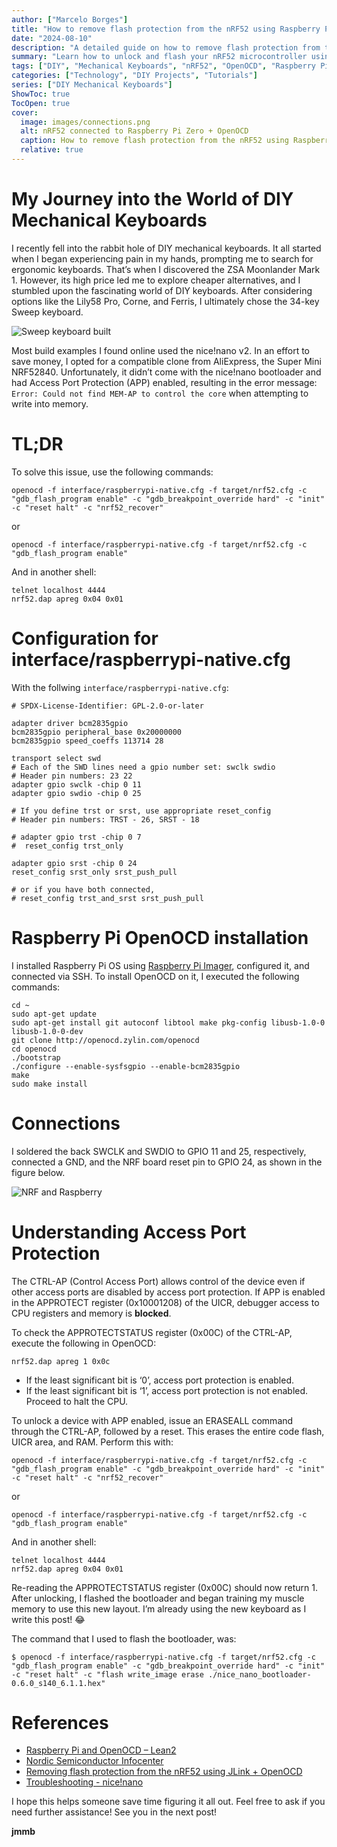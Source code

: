 ```yaml
---
author: ["Marcelo Borges"]
title: "How to remove flash protection from the nRF52 using Raspberry Pi Zero + OpenOCD"
date: "2024-08-10"
description: "A detailed guide on how to remove flash protection from the nRF52 microcontroller using a Raspberry Pi Zero and OpenOCD."
summary: "Learn how to unlock and flash your nRF52 microcontroller using a Raspberry Pi Zero and OpenOCD. This guide covers the installation, configuration, and necessary commands to remove flash protection."
tags: ["DIY", "Mechanical Keyboards", "nRF52", "OpenOCD", "Raspberry Pi"]
categories: ["Technology", "DIY Projects", "Tutorials"]
series: ["DIY Mechanical Keyboards"]
ShowToc: true
TocOpen: true
cover:
  image: images/connections.png
  alt: nRF52 connected to Raspberry Pi Zero + OpenOCD
  caption: How to remove flash protection from the nRF52 using Raspberry Pi Zero + OpenOCD
  relative: true
---
```


# My Journey into the World of DIY Mechanical Keyboards

I recently fell into the rabbit hole of DIY mechanical keyboards. It all started when I began experiencing pain in my hands, prompting me to search for ergonomic keyboards. That’s when I discovered the ZSA Moonlander Mark 1. However, its high price led me to explore cheaper alternatives, and I stumbled upon the fascinating world of DIY keyboards. After considering options like the Lily58 Pro, Corne, and Ferris, I ultimately chose the 34-key Sweep keyboard.

![Sweep keyboard built](images/keyboard.png#center)

Most build examples I found online used the nice!nano v2. In an effort to save money, I opted for a compatible clone from AliExpress, the Super Mini NRF52840. Unfortunately, it didn’t come with the nice!nano bootloader and had Access Port Protection (APP) enabled, resulting in the error message: `Error: Could not find MEM-AP to control the core` when attempting to write into memory.

# TL;DR

To solve this issue, use the following commands:

```shell
openocd -f interface/raspberrypi-native.cfg -f target/nrf52.cfg -c "gdb_flash_program enable" -c "gdb_breakpoint_override hard" -c "init" -c "reset halt" -c "nrf52_recover"
```

or 

```shell
openocd -f interface/raspberrypi-native.cfg -f target/nrf52.cfg -c "gdb_flash_program enable"
```

And in another shell:

```shell
telnet localhost 4444
nrf52.dap apreg 0x04 0x01
```

# Configuration for interface/raspberrypi-native.cfg

With the follwing `interface/raspberrypi-native.cfg`:
```shell
# SPDX-License-Identifier: GPL-2.0-or-later

adapter driver bcm2835gpio
bcm2835gpio peripheral_base 0x20000000
bcm2835gpio speed_coeffs 113714 28

transport select swd
# Each of the SWD lines need a gpio number set: swclk swdio
# Header pin numbers: 23 22
adapter gpio swclk -chip 0 11
adapter gpio swdio -chip 0 25

# If you define trst or srst, use appropriate reset_config
# Header pin numbers: TRST - 26, SRST - 18

# adapter gpio trst -chip 0 7
#  reset_config trst_only

adapter gpio srst -chip 0 24
reset_config srst_only srst_push_pull

# or if you have both connected,
# reset_config trst_and_srst srst_push_pull
```

# Raspberry Pi OpenOCD installation

I installed Raspberry Pi OS using [Raspberry Pi Imager](https://www.raspberrypi.com/software/), configured it, and connected via SSH. To install OpenOCD on it, I executed the following commands:

```shell
cd ~
sudo apt-get update
sudo apt-get install git autoconf libtool make pkg-config libusb-1.0-0 libusb-1.0-0-dev
git clone http://openocd.zylin.com/openocd
cd openocd
./bootstrap
./configure --enable-sysfsgpio --enable-bcm2835gpio
make
sudo make install
```

# Connections

I soldered the back SWCLK and SWDIO to GPIO 11 and 25, respectively, connected a GND, and the NRF board reset pin to GPIO 24, as shown in the figure below.

![NRF and Raspberry](images/connections.png#center)

# Understanding Access Port Protection

The CTRL-AP (Control Access Port) allows control of the device even if other access ports are disabled by access port protection. If APP is enabled in the APPROTECT register (0x10001208) of the UICR, debugger access to CPU registers and memory is **blocked**.

To check the APPROTECTSTATUS register (0x00C) of the CTRL-AP, execute the following in OpenOCD:

```shell
nrf52.dap apreg 1 0x0c
```

- If the least significant bit is ‘0’, access port protection is enabled.
- If the least significant bit is ‘1’, access port protection is not enabled. Proceed to halt the CPU.

To unlock a device with APP enabled, issue an ERASEALL command through the CTRL-AP, followed by a reset. This erases the entire code flash, UICR area, and RAM. Perform this with:

```shell
openocd -f interface/raspberrypi-native.cfg -f target/nrf52.cfg -c "gdb_flash_program enable" -c "gdb_breakpoint_override hard" -c "init" -c "reset halt" -c "nrf52_recover"
```

or 

```shell
openocd -f interface/raspberrypi-native.cfg -f target/nrf52.cfg -c "gdb_flash_program enable"
```

And in another shell:

```shell
telnet localhost 4444
nrf52.dap apreg 0x04 0x01
```

Re-reading the APPROTECTSTATUS register (0x00C) should now return 1. After unlocking, I flashed the bootloader and began training my muscle memory to use this new layout. I’m already using the new keyboard as I write this post! 😂

The command that I used to flash the bootloader, was:

```shell
$ openocd -f interface/raspberrypi-native.cfg -f target/nrf52.cfg -c "gdb_flash_program enable" -c "gdb_breakpoint_override hard" -c "init" -c "reset halt" -c "flash write_image erase ./nice_nano_bootloader-0.6.0_s140_6.1.1.hex"
```

# References

- [Raspberry Pi and OpenOCD – Lean2](https://iosoft.blog/2019/01/28/raspberry-pi-openocd/)
- [Nordic Semiconductor Infocenter](https://infocenter.nordicsemi.com/index.jsp?topic=/nwp_027/WP/nwp_027/nWP_027_protected.html)
- [Removing flash protection from the nRF52 using JLink + OpenOCD](https://blog.dbrgn.ch/2020/5/16/nrf52-unprotect-flash-jlink-openocd/)
- [Troubleshooting - nice!nano](https://nicekeyboards.com/docs/nice-nano/troubleshooting)

I hope this helps someone save time figuring it all out.
Feel free to ask if you need further assistance!
See you in the next post!

**jmmb**
